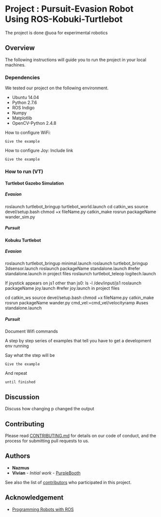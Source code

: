 # Project : Pursuit-Evasion Robot Using ROS-Kobuki-Turtlebot
The project is done @uoa for experimental robotics

## Overview

The following instructions will guide you to run the project in your local machines.

### Dependencies

We tested our project on the following environment.
* Ubuntu 14.04
* Python 2.7.6
* ROS Indigo
* Numpy
* Matplotlib
* OpenCV-Python 2.4.8

How to configure WiFi:
```
Give the example
```
How to configure Joy:
Include link
```
Give the example
```

### How to run (VT)
#### Turtlebot Gazebo Simulation
##### Evasion

roslaunch turtlebot_bringup turtlebot_world.launch
cd catkin_ws
source devel/setup.bash
chmod +x fileName.py
catkin_make
rosrun packageName wander_sim.py 

##### Pursuit


#### Kobuku Turtlebot
##### Evasion

roslaunch turtlebot_bringup minimal.launch
roslaunch turtlebot_bringup 3dsensor.launch
roslaunch packageName standalone.launch #refer standalone.launch in project files
roslaunch turtlebot_teleop logitech.launch 

If joystick appears on js1 other than js0:
ls -l /dev/input/js1
roslaunch packageName joy.launch #refer joy.launch in project files

cd catkin_ws
source devel/setup.bash
chmod +x fileName.py
catkin_make
rosrun packageName wander.py cmd_vel:=cmd_vel/velocityramp #uses standalone.launch


##### Pursuit

Document Wifi commands

A step by step series of examples that tell you have to get a development env running

Say what the step will be

```
Give the example
```

And repeat

```
until finished
```


## Discussion

Discuss how changing p changed the output


## Contributing

Please read [CONTRIBUTING.md](https://gist.github.com/PurpleBooth/b24679402957c63ec426) for details on our code of conduct, and the process for submitting pull requests to us.

## Authors

* **Nazmus**
* **Vivian** - *Initial work* - [PurpleBooth](https://github.com/PurpleBooth)

See also the list of [contributors](https://github.com/your/project/contributors) who participated in this project.



## Acknowledgement 

* [Programming Robots with ROS](https://github.com/osrf/rosbook/blob/master/LICENSE)
